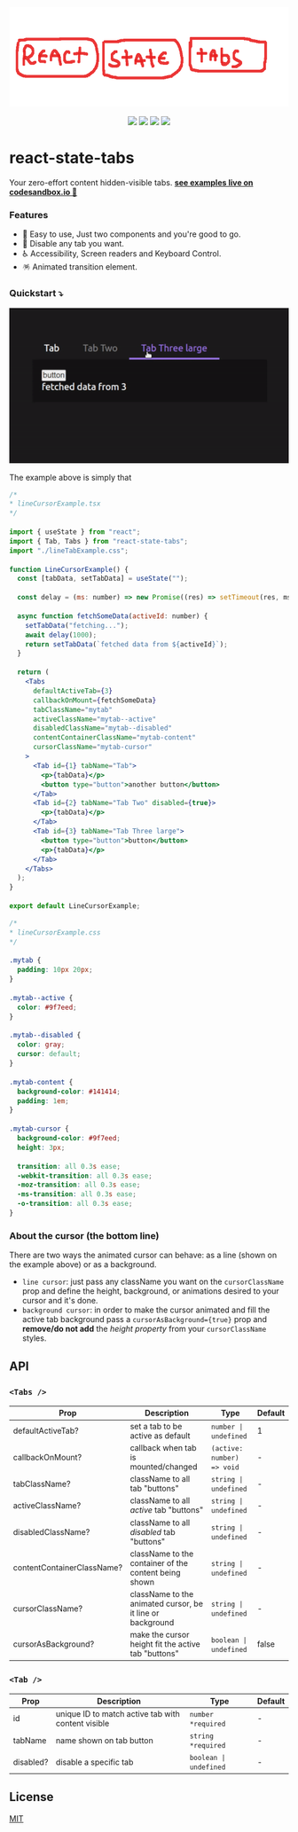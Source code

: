 
<p align="center">
  <a href="https://www.npmjs.com/package/react-state-tabs">
  </a>
    <img src="https://raw.githubusercontent.com/joaovitorzv/react-state-tabs/master/assets/logo.png" height="180">
</p>
<p align="center">
  <a href="https://github.com/joaovitorzv/react-state-tabs/actions/workflows/main.yaml">
<img src="https://github.com/joaovitorzv/react-state-tabs/actions/workflows/main.yaml/badge.svg" style="height: 19px"/></a>
  
  <a href="https://github.com/joaovitorzv/react-state-tabs/blob/master/LICENSE">
   <img src="https://img.shields.io/github/license/joaovitorzv/react-state-tabs?color=gree" /></a>
  
  <a href="https://www.npmjs.com/package/react-state-tabs">
    <img src="https://img.shields.io/npm/v/react-state-tabs?color=gree&logo=npm" /></a>
  <a href="https://reactjs.org/">
    <img src="https://img.shields.io/npm/dependency-version/react-state-tabs/peer/react" /></a>
</p>

# react-state-tabs
Your zero-effort content hidden-visible tabs. <strong><a href="">see examples live on codesandbox.io 🧰</a></strong>

### Features
  - 🤯 Easy to use, Just two components and you're good to go.
  - 🚫 Disable any tab you want. 
  - ♿ Accessibility, Screen readers and Keyboard Control.
  - 🪅 Animated transition element.

### Quickstart ⤵️
  <img height="280" src="https://raw.githubusercontent.com/joaovitorzv/react-state-tabs/master/assets/example.gif" />
  
The example above is simply that
```jsx
/* 
* lineCursorExample.tsx
*/

import { useState } from "react";
import { Tab, Tabs } from "react-state-tabs";
import "./lineTabExample.css";

function LineCursorExample() {
  const [tabData, setTabData] = useState("");

  const delay = (ms: number) => new Promise((res) => setTimeout(res, ms));

  async function fetchSomeData(activeId: number) {
    setTabData("fetching...");
    await delay(1000);
    return setTabData(`fetched data from ${activeId}`);
  }

  return (
    <Tabs
      defaultActiveTab={3}
      callbackOnMount={fetchSomeData}
      tabClassName="mytab"
      activeClassName="mytab--active"
      disabledClassName="mytab--disabled"
      contentContainerClassName="mytab-content"
      cursorClassName="mytab-cursor"
    >
      <Tab id={1} tabName="Tab">
        <p>{tabData}</p>
        <button type="button">another button</button>
      </Tab>
      <Tab id={2} tabName="Tab Two" disabled={true}>
        <p>{tabData}</p>
      </Tab>
      <Tab id={3} tabName="Tab Three large">
        <button type="button">button</button>
        <p>{tabData}</p>
      </Tab>
    </Tabs>
  );
}

export default LineCursorExample;
```
```css
/* 
* lineCursorExample.css
*/

.mytab {
  padding: 10px 20px;
}

.mytab--active {
  color: #9f7eed;
}

.mytab--disabled {
  color: gray;
  cursor: default;
}

.mytab-content {
  background-color: #141414;
  padding: 1em;
}

.mytab-cursor {
  background-color: #9f7eed;
  height: 3px;

  transition: all 0.3s ease;
  -webkit-transition: all 0.3s ease;
  -moz-transition: all 0.3s ease;
  -ms-transition: all 0.3s ease;
  -o-transition: all 0.3s ease;
}
```

### About the cursor (the bottom line)
There are two ways the animated cursor can behave: as a line (shown on the example above) or as a background.
  - `line cursor`: just pass any className you want on the `cursorClassName` prop and define the height, background, or animations desired to your cursor and it's done.
  - `background cursor`: in order to make the cursor animated and fill the active tab background pass a `cursorAsBackground={true}` prop and **remove/do not add** the *height property* from your `cursorClassName` styles.

## API
### `<Tabs />`

| Prop               | Description                                         | Type                                         | Default          |
| ------------------ | --------------------------------------------------- | -------------------------------------------- | ---------------- |
| defaultActiveTab?  | set a tab to be active as default                   | `number \| undefined`                        | 1                |
| callbackOnMount?   | callback when tab is mounted/changed                | `(active: number) => void`                   | -                |
| tabClassName?      | className to all tab "buttons"           | `string \| undefined`                                   | -                |
| activeClassName?   | className to all *active* tab "buttons"  | `string \| undefined`                                   | -                |
| disabledClassName? | className to all *disabled* tab "buttons"| `string \| undefined`                                   | -                |
| contentContainerClassName?  | className to the container of the content being shown | `string \| undefined`             | -                |
| cursorClassName? | className to the animated cursor, be it line or background | `string \| undefined`                    | -                |
| cursorAsBackground? | make the cursor height fit the active tab "buttons" | `boolean \| undefined`                      | false            |


### `<Tab />`

| Prop               | Description                                        | Type                                         | Default          |
| ------------------ | -------------------------------------------------- | -------------------------------------------- | ---------------- |
| id                 | unique ID to match active tab with content visible | `number *required`                           | -                |
| tabName            | name shown on tab button                           | `string *required`                           | -                |
| disabled?          | disable a specific tab                             | `boolean \| undefined`                       | -                |

## License 
<a href="LICENSE">MIT</a>
